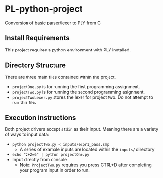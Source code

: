 # PL-python-project
Conversion of basic parser/lexer to PLY from C
## Install Requirements
This project requires a python environment with PLY installed.

## Directory Structure
There are three main files contained within the project. 
* `projectOne.py` is for running the first programming assignment.
* `projectTwo.py` is for running the second programming asignment.
* `projectTwoLexer.py` stores the lexer for project two. Do not attempt to run this file.

## Execution instructions
Both project drivers accept `stdin` as their input. Meaning there are a variety of ways to input data:

* `python projectTwo.py < inputs/expr1_pass.smp`
  + A series of example inputs are located within the `inputs/` directory
* `echo "2+2=6" | python projectOne.py`
* Input directly from console
  + Note: `ProjectTwo.py` requires you press CTRL+D after completing your program input in order to run.
